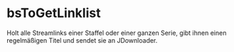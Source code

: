 # bsToGetLinklist
Holt alle Streamlinks einer Staffel oder einer ganzen Serie, gibt ihnen einen regelmäßigen Titel und sendet sie an JDownloader.
